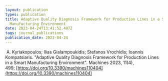 ```yaml
---
layout: publication
types: publication
title: Adaptive Quality Diagnosis Framework for Production Lines in a Smart
  Manufacturing Environment
date: 2023-04-24T13:41:52.497Z
tags: journal_publications
publication_date: 2023-04-24
---
```

<!--StartFragment-->

 A. Kyriakopoulos; Ilias Gialampoukidis; Stefanos Vrochidis; Ioannis Kompatsiaris. "Adaptive Quality Diagnosis Framework for Production Lines in a Smart Manufacturing Environment". Machines 2023, 11(4), 499; [https://doi.org/10.3390/​machines110404](https://doi.org/10.3390/machines110404)

<!--EndFragment-->